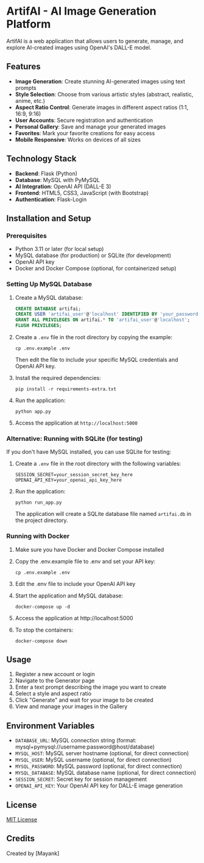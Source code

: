 # ArtifAI - AI Image Generation Platform

ArtifAI is a web application that allows users to generate, manage, and explore AI-created images using OpenAI's DALL-E model.

## Features

- **Image Generation**: Create stunning AI-generated images using text prompts
- **Style Selection**: Choose from various artistic styles (abstract, realistic, anime, etc.)
- **Aspect Ratio Control**: Generate images in different aspect ratios (1:1, 16:9, 9:16)
- **User Accounts**: Secure registration and authentication
- **Personal Gallery**: Save and manage your generated images
- **Favorites**: Mark your favorite creations for easy access
- **Mobile Responsive**: Works on devices of all sizes

## Technology Stack

- **Backend**: Flask (Python)
- **Database**: MySQL with PyMySQL
- **AI Integration**: OpenAI API (DALL-E 3)
- **Frontend**: HTML5, CSS3, JavaScript (with Bootstrap)
- **Authentication**: Flask-Login

## Installation and Setup

### Prerequisites

- Python 3.11 or later (for local setup)
- MySQL database (for production) or SQLite (for development)
- OpenAI API key
- Docker and Docker Compose (optional, for containerized setup)

### Setting Up MySQL Database

1. Create a MySQL database:
   ```sql
   CREATE DATABASE artifai;
   CREATE USER 'artifai_user'@'localhost' IDENTIFIED BY 'your_password';
   GRANT ALL PRIVILEGES ON artifai.* TO 'artifai_user'@'localhost';
   FLUSH PRIVILEGES;
   ```

2. Create a `.env` file in the root directory by copying the example:
   ```
   cp .env.example .env
   ```
   Then edit the file to include your specific MySQL credentials and OpenAI API key.
   
3. Install the required dependencies:
   ```
   pip install -r requirements-extra.txt
   ```

4. Run the application:
   ```
   python app.py
   ```
   
5. Access the application at `http://localhost:5000`

### Alternative: Running with SQLite (for testing)

If you don't have MySQL installed, you can use SQLite for testing:

1. Create a `.env` file in the root directory with the following variables:
   ```
   SESSION_SECRET=your_session_secret_key_here
   OPENAI_API_KEY=your_openai_api_key_here
   ```
   
2. Run the application:
   ```
   python run_app.py
   ```
   
   The application will create a SQLite database file named `artifai.db` in the project directory.
   
### Running with Docker

1. Make sure you have Docker and Docker Compose installed

2. Copy the .env.example file to .env and set your API key:
   ```
   cp .env.example .env
   ```
   
3. Edit the .env file to include your OpenAI API key

4. Start the application and MySQL database:
   ```
   docker-compose up -d
   ```
   
5. Access the application at http://localhost:5000

6. To stop the containers:
   ```
   docker-compose down
   ```

## Usage

1. Register a new account or login
2. Navigate to the Generator page
3. Enter a text prompt describing the image you want to create
4. Select a style and aspect ratio
5. Click "Generate" and wait for your image to be created
6. View and manage your images in the Gallery

## Environment Variables

- `DATABASE_URL`: MySQL connection string (format: mysql+pymysql://username:password@host/database)
- `MYSQL_HOST`: MySQL server hostname (optional, for direct connection)
- `MYSQL_USER`: MySQL username (optional, for direct connection)
- `MYSQL_PASSWORD`: MySQL password (optional, for direct connection)
- `MYSQL_DATABASE`: MySQL database name (optional, for direct connection)
- `SESSION_SECRET`: Secret key for session management
- `OPENAI_API_KEY`: Your OpenAI API key for DALL-E image generation

## License

[MIT License](LICENSE)

## Credits

Created by [Mayank]
